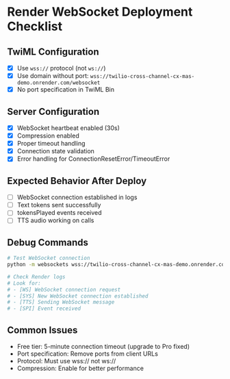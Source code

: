 # Render WebSocket Deployment Checklist

## TwiML Configuration
- [x] Use `wss://` protocol (not `ws://`)
- [x] Use domain without port: `wss://twilio-cross-channel-cx-mas-demo.onrender.com/websocket`
- [x] No port specification in TwiML Bin

## Server Configuration  
- [x] WebSocket heartbeat enabled (30s)
- [x] Compression enabled
- [x] Proper timeout handling
- [x] Connection state validation
- [x] Error handling for ConnectionResetError/TimeoutError

## Expected Behavior After Deploy
- [ ] WebSocket connection established in logs
- [ ] Text tokens sent successfully 
- [ ] tokensPlayed events received
- [ ] TTS audio working on calls

## Debug Commands
```bash
# Test WebSocket connection
python -m websockets wss://twilio-cross-channel-cx-mas-demo.onrender.com/websocket

# Check Render logs
# Look for:
# - [WS] WebSocket connection request
# - [SYS] New WebSocket connection established  
# - [TTS] Sending WebSocket message
# - [SPI] Event received
```

## Common Issues
- Free tier: 5-minute connection timeout (upgrade to Pro fixed)
- Port specification: Remove ports from client URLs
- Protocol: Must use wss:// not ws://
- Compression: Enable for better performance